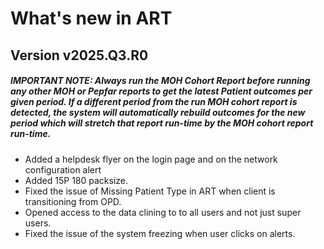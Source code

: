 # What's new in ART

## Version v2025.Q3.R0

##### IMPORTANT NOTE: Always run the MOH Cohort Report before running any other MOH or Pepfar reports to get the latest Patient outcomes per given period. If a different period from the run MOH cohort report is detected, the system will automatically rebuild outcomes for the new period which will stretch that report run-time by the MOH cohort report run-time.

>
- Added a helpdesk flyer on the login page and on the network configuration alert
- Added 15P 180 packsize.
- Fixed the issue of Missing Patient Type in ART when client is transitioning from OPD.
- Opened access to the data clining to to all users and not just super users.
- Fixed the issue of the system freezing when user clicks on alerts.